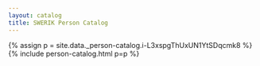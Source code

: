 ```yaml
---
layout: catalog
title: SWERIK Person Catalog
---
```

{% assign p = site.data._person-catalog.i-L3xspgThUxUN1YtSDqcmk8 %}
{% include person-catalog.html p=p %}

